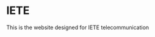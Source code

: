 # IETE

This is the website designed for IETE telecommunication 





































